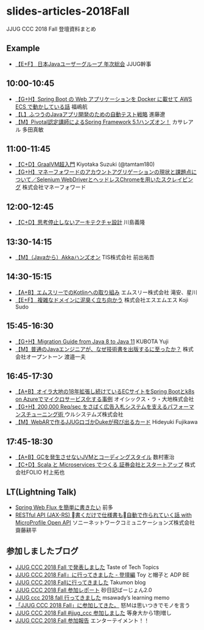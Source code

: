# slides-articles-2018Fall
JJUG CCC 2018 Fall 登壇資料まとめ

## Example
- [【E+F】 日本Javaユーザーグループ 年次総会](https://www.slideshare.net/jjug/java-2018-98886645) JJUG幹事

## 10:00-10:45
- [【G+H】Spring Boot の Web アプリケーションを Docker に載せて AWS ECS で動かしている話](https://www.slideshare.net/JSUXDesign/spring-boot-web-docker-aws-ecs) 福嶋航
- [【L】ふつうのJavaアプリ開発のための自動テスト戦略](https://speakerdeck.com/rshindo/jjug-ccc-2018-fall) 進藤遼
- [【M】Pivotal認定講師によるSpring Framework 5.1ハンズオン！](https://qiita.com/suke_masa/items/44463518fdbbc13e0087) カサレアル 多田真敏


## 11:00-11:45
- [【C+D】GraalVM超入門](https://www.slideshare.net/tamrin69/getting-started-graalvm) Kiyotaka Suzuki (@tamtam180)
- [【G+H】マネーフォワードのアカウントアグリゲーションの現状と課題点について／Selenium WebDriverとヘッドレスChromeを用いたスクレイピング](https://speakerdeck.com/tksh_n6o/jjug-2018-fall-mf2) 株式会社マネーフォワード


## 12:00-12:45
- [【C+D】思考停止しないアーキテクチャ設計](https://www.slideshare.net/kawasima/jjug-ccc-2018-fall) 川島義隆


## 13:30-14:15
- [【M】（Javaから）Akkaハンズオン](https://www.slideshare.net/yugolf/akka-handson-with-java-125934401) TIS株式会社 前出祐吾


## 14:30-15:15
- [【A+B】エムスリーでのKotlinへの取り組み](https://speakerdeck.com/m3_engineering/jjug-ccc-2018fall-kotlin-in-m3) エムスリー株式会社 滝安、星川
- [【E+F】 複雑なドメインに泥臭く立ち向かう](https://speakerdeck.com/sukun1899/fu-za-nadomeinnini-chou-kuli-tixiang-kau) 株式会社エスエムエス Koji Sudo

## 15:45-16:30
- [【G+H】Migration Guide from Java 8 to Java 11](https://www.slideshare.net/YujiKubota/migration-guide-from-java-8-to-java-11-jjug) KUBOTA Yuji
- [【M】普通のJavaエンジニアが、なぜ技術書を出版するに至ったか？](https://www.slideshare.net/navekazu/java-126056723) 株式会社オープントーン 渡邉一夫


## 16:45-17:30
- [【A+B】オイラ大地の18年拡張し続けているECサイトをSpring Bootとk8s on Azureでマイクロサービス化する事例](https://www.slideshare.net/hiroakikobayashi1806/18ecspring-bootk8s-on-azure) オイシックス・ラ・大地株式会社
- [【G+H】200,000 Req/sec をさばく広告入札システムを支えるパフォーマンスチューニング術 ](https://www.slideshare.net/hiroiso/200000-reqsec) ウルシステムズ株式会社
- [【M】WebARで作るJJUGロゴかDukeが飛び出るカード](https://www.slideshare.net/hfujikawa77/webar-duke) Hideyuki Fujikawa

## 17:45-18:30
- [【A+B】GCを発生させないJVMとコーディングスタイル](https://www.slideshare.net/kenjikazumura/gcjvm) 数村憲治
- [【C+D】Scala と Microservices でつくる 証券会社とスタートアップ](https://speakerdeck.com/mura_mi/folio-in-jjug-ccc-2018-fall) 株式会社FOLIO 村上拓也

## LT(Lightning Talk)

- [Spring Web Flux を簡単に書きたい](https://www.slideshare.net/kentaromaeda581/writing-spring-webflux-more-esay-with-kotlin) 前多
- [RESTful API (JAX-RS) 書くだけで仕様書も自動で作られていく話 with MicroProfile Open API](https://www.slideshare.net/KoheiSaito2/restful-api-jaxrs-with-microprofile-open-api) ソニーネットワークコミュニケーションズ株式会社 齋藤耕平

## 参加しましたブログ
- [JJUG CCC 2018 Fall で発表しました](http://acro-engineer.hatenablog.com/entry/2018/12/17/110000) Taste of Tech Topics
- [JJUG CCC 2018 Fall」に行ってきました - 登壇編](https://mdstoy.hatenablog.com/entry/2018/12/17/001005) Toy と帽子と ADP BE
- [JJUG CCC 2018 Fallに行ってきました](https://takumon.com/2018/12/16/) Takumon blog
- [JJUG CCC 2018 Fall 参加レポート](http://sunadiary.hatenablog.com/entry/2018/12/17/003904) 砂日記ばーじょん2.0
- [JJUG ccc 2018 fall 行ってきました](http://msawady.hatenablog.com/entry/2018/12/16/235856) msawady’s learning memo
- [「JJUG CCC 2018 Fall」に参加してきた。](http://do-m-gatoru.hatenablog.com/entry/2018/12/16/021919) 怒Ｍは思いつきでモノを言う
- [JJUG CCC 2018 Fall #jjug_ccc 参加しました](https://alek3.hatenablog.com/entry/2018/12/16/160219) 等身大から1割増し
- [JJUG CCC 2018 Fall 参加報告](http://suzaku-tec.hatenadiary.jp/entry/2018/12/16/145207) エンターテイメント！！


